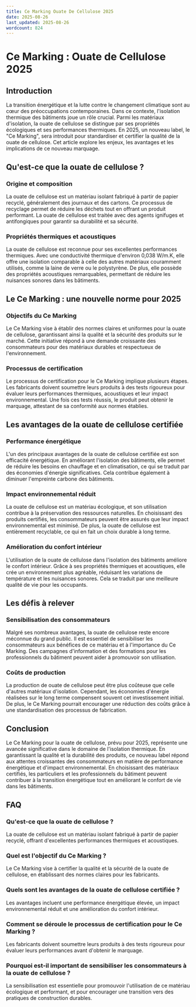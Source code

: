 ```yaml
---
title: Ce Marking Ouate De Cellulose 2025
date: 2025-08-26
last_updated: 2025-08-26
wordcount: 824
---
```


# Ce Marking : Ouate de Cellulose 2025

## Introduction

La transition énergétique et la lutte contre le changement climatique sont au cœur des préoccupations contemporaines. Dans ce contexte, l'isolation thermique des bâtiments joue un rôle crucial. Parmi les matériaux d'isolation, la ouate de cellulose se distingue par ses propriétés écologiques et ses performances thermiques. En 2025, un nouveau label, le "Ce Marking", sera introduit pour standardiser et certifier la qualité de la ouate de cellulose. Cet article explore les enjeux, les avantages et les implications de ce nouveau marquage.

## Qu'est-ce que la ouate de cellulose ?

### Origine et composition

La ouate de cellulose est un matériau isolant fabriqué à partir de papier recyclé, généralement des journaux et des cartons. Ce processus de recyclage permet de réduire les déchets tout en offrant un produit performant. La ouate de cellulose est traitée avec des agents ignifuges et antifongiques pour garantir sa durabilité et sa sécurité.

### Propriétés thermiques et acoustiques

La ouate de cellulose est reconnue pour ses excellentes performances thermiques. Avec une conductivité thermique d'environ 0,038 W/m.K, elle offre une isolation comparable à celle des autres matériaux couramment utilisés, comme la laine de verre ou le polystyrène. De plus, elle possède des propriétés acoustiques remarquables, permettant de réduire les nuisances sonores dans les bâtiments.

## Le Ce Marking : une nouvelle norme pour 2025

### Objectifs du Ce Marking

Le Ce Marking vise à établir des normes claires et uniformes pour la ouate de cellulose, garantissant ainsi la qualité et la sécurité des produits sur le marché. Cette initiative répond à une demande croissante des consommateurs pour des matériaux durables et respectueux de l'environnement.

### Processus de certification

Le processus de certification pour le Ce Marking implique plusieurs étapes. Les fabricants doivent soumettre leurs produits à des tests rigoureux pour évaluer leurs performances thermiques, acoustiques et leur impact environnemental. Une fois ces tests réussis, le produit peut obtenir le marquage, attestant de sa conformité aux normes établies.

## Les avantages de la ouate de cellulose certifiée

### Performance énergétique

L'un des principaux avantages de la ouate de cellulose certifiée est son efficacité énergétique. En améliorant l'isolation des bâtiments, elle permet de réduire les besoins en chauffage et en climatisation, ce qui se traduit par des économies d'énergie significatives. Cela contribue également à diminuer l'empreinte carbone des bâtiments.

### Impact environnemental réduit

La ouate de cellulose est un matériau écologique, et son utilisation contribue à la préservation des ressources naturelles. En choisissant des produits certifiés, les consommateurs peuvent être assurés que leur impact environnemental est minimisé. De plus, la ouate de cellulose est entièrement recyclable, ce qui en fait un choix durable à long terme.

### Amélioration du confort intérieur

L'utilisation de la ouate de cellulose dans l'isolation des bâtiments améliore le confort intérieur. Grâce à ses propriétés thermiques et acoustiques, elle crée un environnement plus agréable, réduisant les variations de température et les nuisances sonores. Cela se traduit par une meilleure qualité de vie pour les occupants.

## Les défis à relever

### Sensibilisation des consommateurs

Malgré ses nombreux avantages, la ouate de cellulose reste encore méconnue du grand public. Il est essentiel de sensibiliser les consommateurs aux bénéfices de ce matériau et à l'importance du Ce Marking. Des campagnes d'information et des formations pour les professionnels du bâtiment peuvent aider à promouvoir son utilisation.

### Coûts de production

La production de ouate de cellulose peut être plus coûteuse que celle d'autres matériaux d'isolation. Cependant, les économies d'énergie réalisées sur le long terme compensent souvent cet investissement initial. De plus, le Ce Marking pourrait encourager une réduction des coûts grâce à une standardisation des processus de fabrication.

## Conclusion

Le Ce Marking pour la ouate de cellulose, prévu pour 2025, représente une avancée significative dans le domaine de l'isolation thermique. En garantissant la qualité et la durabilité des produits, ce nouveau label répond aux attentes croissantes des consommateurs en matière de performance énergétique et d'impact environnemental. En choisissant des matériaux certifiés, les particuliers et les professionnels du bâtiment peuvent contribuer à la transition énergétique tout en améliorant le confort de vie dans les bâtiments.

## FAQ

### Qu'est-ce que la ouate de cellulose ?

La ouate de cellulose est un matériau isolant fabriqué à partir de papier recyclé, offrant d'excellentes performances thermiques et acoustiques.

### Quel est l'objectif du Ce Marking ?

Le Ce Marking vise à certifier la qualité et la sécurité de la ouate de cellulose, en établissant des normes claires pour les fabricants.

### Quels sont les avantages de la ouate de cellulose certifiée ?

Les avantages incluent une performance énergétique élevée, un impact environnemental réduit et une amélioration du confort intérieur.

### Comment se déroule le processus de certification pour le Ce Marking ?

Les fabricants doivent soumettre leurs produits à des tests rigoureux pour évaluer leurs performances avant d'obtenir le marquage.

### Pourquoi est-il important de sensibiliser les consommateurs à la ouate de cellulose ?

La sensibilisation est essentielle pour promouvoir l'utilisation de ce matériau écologique et performant, et pour encourager une transition vers des pratiques de construction durables.